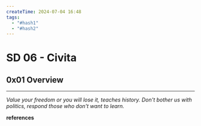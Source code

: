```yaml
---
createTime: 2024-07-04 16:48
tags:
  - "#hash1"
  - "#hash2"
---
```


# SD 06 - Civita

## 0x01 Overview

---
*Value your freedom or you will lose it, teaches history. Don't bother us with politics, respond those who don't want to learn.*

**references**

